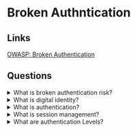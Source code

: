 # Broken Authntication

## Links
[OWASP: Broken Authentication](https://owasp.org/www-project-top-ten/2017/A2_2017-Broken_Authentication)

## Questions

<details>
  <summary>What is broken authentication risk?</summary>

Application authentication and session management functionality often have an implementation that allows attackers to compromise passwords, keys, session tokens, etc.

Confirmation of the user identity, authentication, and session management is critical to protect against authentication-related attacks. There may be authentication weaknesses if the application:

* Permit automated attacks such as credential stuffing, where the attacker has a list of valid usernames and passwords.

* Permit brute force or other automated attacks.

* Permit default, weak, or well-known passwords, such as Password1 or admin/admin.

* Use weak or ineffective credential recovery and forget password processes, such as knowledge-based answers, which cannot be made safe.

* Uses plain text, encrypted, or weakly hashed passwords (see A3:2017-Sensitive Data Exposure).

* Have missing or ineffective multi-factor authentication.

* Exposes Session IDs in the URL (e.g., URL rewriting).

* Do not rotate Session IDs after successful login.

* Do not invalidate Session IDs. User sessions or authentication tokens.

Solving:

* Where possible, implement multi-factor authentication to prevent credential stuffing, brute force, and stolen credential reuse attacks.

* Do not ship or deploy with any default credentials, particularly for admin users.

* Implement weak password checks, such as testing new or changed passwords against a list of the top 10000 worst passwords.

* Align password length, complexity and rotation policies.

* Ensure registration, credential recovery, and API pathways have protection against account enumeration attacks by using the same messages for all outcomes.

* Limit or increasingly delay failed login attempts. Log all failures and alert administrators when credential stuffing, brute force, or other attacks are detected.

* Use a server-side, secure, built-in session manager that generates a new random session ID with high entropy after login. Session IDs should not be in the URL, be securely stored and invalidated after logout, idle, and absolute timeouts.

</details>

<details>
  <summary>What is digital identity?</summary>

Digital Identity is the unique representation of a user (or another subject) as they engage in an online transaction.

</details>

<details>
  <summary>What is authentication?</summary>

Authentication is the process of verifying that an individual or entity is who they claim to be.

</details>

<details>
  <summary>What is session management?</summary>

Session management is a process when a server maintains the state of the user authentication data. So users may continue to use the system without re-authentication.

</details>

<details>
  <summary>What are authentication Levels?</summary>

* Password
* Multi-factor authentication
* Cryptographic based authentication

</details>
